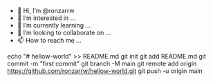 - 👋 Hi, I’m @ronzarrw
- 👀 I’m interested in ...
- 🌱 I’m currently learning ...
- 💞️ I’m looking to collaborate on ...
- 📫 How to reach me ...

<!---
ronzarrw/ronzarrw is a ✨ special ✨ repository because its `README.md` (this file) appears on your GitHub profile.
You can click the Preview link to take a look at your changes.
--->
echo "# hellow-world" >> README.md
git init
git add README.md
git commit -m "first commit"
git branch -M main
git remote add origin https://github.com/ronzarrw/hellow-world.git
git push -u origin main
